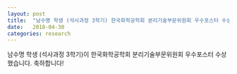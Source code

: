 ```yaml
---
layout: post
title:  "남수명 학생 (석사과정 3학기) 한국화학공학회 분리기술부문위원회 우수포스터 수상"
date:   2018-04-30
categories: research
---
```

남수명 학생 (석사과정 3학기)이 한국화학공학회 분리기술부문위원회 우수포스터 수상했습니다. 축하합니다!
